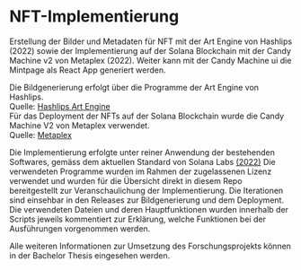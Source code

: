 # NFT-Implementierung
Erstellung der Bilder und Metadaten für NFT mit der Art Engine von Hashlips (2022) sowie der Implementierung  auf der Solana Blockchain mit der Candy Machine v2  von Metaplex (2022). Weiter kann mit der Candy Machine ui die Mintpage als React App generiert werden.

Die Bildgenerierung erfolgt über die Programme der Art Engine von Hashlips. <br> Quelle: [Hashlips Art Engine](https://github.com/HashLips/hashlips_art_engine) <br>
Für das Deployment der NFTs auf der Solana Blockchain wurde die Candy Machine V2 von Metaplex verwendet. <br> Quelle: [Metaplex](https://github.com/metaplex-foundation/metaplex/)

Die Implementierung erfolgte unter reiner Anwendung der bestehenden Softwares, gemäss dem aktuellen Standard von Solana Labs [(2022)](https://solana.com/de/ecosystem/metaplex)
Die verwendeten Programme wurden im Rahmen der zugelassenen Lizenz verwendet und wurden für die Übersicht direkt in diesem Repo bereitgestellt zur Veranschaulichung der Implementierung. 
Die Iterationen sind einsehbar in den Releases zur Bildgenerierung und dem Deployment.
Die verwendeten Dateien und deren Hauptfunktionen wurden innerhalb der Scripts jeweils kommentiert zur Erklärung, welche Funktionen bei der Ausführungen vorgenommen werden. 

Alle weiteren Informationen zur Umsetzung des Forschungsprojekts können in der Bachelor Thesis eingesehen werden.
